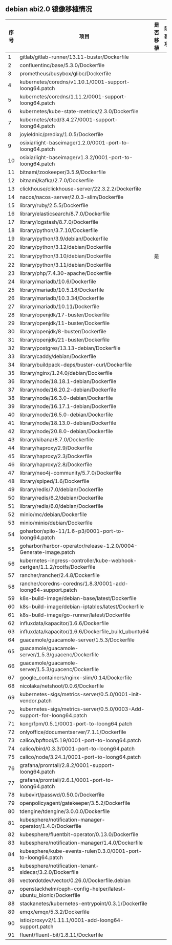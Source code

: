 ## debian abi2.0 镜像移植情况

|序号|项目     	|是否移植   	|阻塞项|
|--  |--        |--           |--|
|	1	|	gitlab/gitlab-runner/13.11-buster/Dockerfile	|
|	2	|	confluentinc/base/5.3.0/Dockerfile	|
|	3	|	prometheus/busybox/glibc/Dockerfile	|
|	4	|	kubernetes/coredns/v1.10.1/0001-support-loong64.patch	|
|	5	|	kubernetes/coredns/1.11.2/0001-support-loong64.patch	|
|	6	|	kubernetes/kube-state-metrics/2.3.0/Dockerfile	|
|	7	|	kubernetes/etcd/3.4.27/0001-support-loong64.patch	|
|	8	|	joyieldnic/predixy/1.0.5/Dockerfile	|
|	9	|	osixia/light-baseimage/1.2.0/0001-port-to-loong64.patch	|
|	10	|	osixia/light-baseimage/v1.3.2/0001-port-to-loong64.patch	|
|	11	|	bitnami/zookeeper/3.5.9/Dockerfile	|
|	12	|	bitnami/kafka/2.7.0/Dockerfile	|
|	13	|	clickhouse/clickhouse-server/22.3.2.2/Dockerfile	|
|	14	|	nacos/nacos-server/2.0.3-slim/Dockerfile	|
|	15	|	library/ruby/2.5.5/Dockerfile	|
|	16	|	library/elasticsearch/8.7.0/Dockerfile	|
|	17	|	library/logstash/8.7.0/Dockerfile	|
|	18	|	library/python/3.7.10/Dockerfile	|
|	19	|	library/python/3.9/debian/Dockerfile	|
|	20	|	library/python/3.12/debian/Dockerfile	|
|	21	|	library/python/3.10/debian/Dockerfile	| 是 |
|	22	|	library/python/3.11/debian/Dockerfile	| 
|	23	|	library/php/7.4.30-apache/Dockerfile	|
|	24	|	library/mariadb/10.6/Dockerfile	|
|	25	|	library/mariadb/10.5.18/Dockerfile	|
|	26	|	library/mariadb/10.3.34/Dockerfile	|
|	27	|	library/mariadb/10.11/Dockerfile	|
|	28	|	library/openjdk/17-buster/Dockerfile	|
|	29	|	library/openjdk/11-buster/Dockerfile	|
|	30	|	library/openjdk/8-buster/Dockerfile	|
|	31	|	library/openjdk/21-buster/Dockerfile	|
|	32	|	library/postgres/13.13-debian/Dockerfile	|
|	33	|	library/caddy/debian/Dockerfile	|
|	34	|	library/buildpack-deps/buster-curl/Dockerfile	|
|	35	|	library/nginx/1.24.0/debian/Dockerfile	|
|	36	|	library/node/18.18.1-debian/Dockerfile	|
|	37	|	library/node/16.20.2-debian/Dockerfile	|
|	38	|	library/node/16.3.0-debian/Dockerfile	|
|	39	|	library/node/16.17.1-debian/Dockerfile	|
|	40	|	library/node/16.5.0-debian/Dockerfile	|
|	41	|	library/node/18.13.0-debian/Dockerfile	|
|	42	|	library/node/20.8.0-debian/Dockerfile	|
|	43	|	library/kibana/8.7.0/Dockerfile	|
|	44	|	library/haproxy/2.9/Dockerfile	|
|	45	|	library/haproxy/2.3/Dockerfile	|
|	46	|	library/haproxy/2.8/Dockerfile	|
|	47	|	library/neo4j-community/5.7.0/Dockerfile	|
|	48	|	library/spiped/1.6/Dockerfile	|
|	49	|	library/redis/7.0/debian/Dockerfile	|
|	50	|	library/redis/6.2/debian/Dockerfile	|
|	51	|	library/redis/6.0/debian/Dockerfile	|
|	52	|	minio/mc/debian/Dockerfile	|
|	53	|	minio/minio/debian/Dockerfile	|
|	54	|	goharbor/spilo-11/1.6-p3/0001-port-to-loong64.patch	|
|	55	|	goharbor/harbor-operator/release-1.2.0/0004-Generate-image.patch	|
|	56	|	kubernetes-ingress-controller/kube-webhook-certgen/1.1.2/rootfs/Dockerfile	|
|	57	|	rancher/rancher/2.4.8/Dockerfile	|
|	58	|	rancher/coredns-coredns/1.8.3/0001-add-loong64-support.patch	|
|	59	|	k8s-build-image/debian-base/latest/Dockerfile	|
|	60	|	k8s-build-image/debian-iptables/latest/Dockerfile	|
|	61	|	k8s-build-image/go-runner/latest/Dockerfile	|
|	62	|	influxdata/kapacitor/1.6.6/Dockerfile	|
|	63	|	influxdata/kapacitor/1.6.6/Dockerfile_build_ubuntu64	|
|	64	|	guacamole/guacamole-server/1.5.3/Dockerfile	|
|	65	|	guacamole/guacamole-server/1.5.3/guacenc/Dockerfile	|
|	66	|	guacamole/guacamole-server/1.5.3/guacenc/Dockerfile	|
|	67	|	google_containers/nginx-slim/0.14/Dockerfile	|
|	68	|	nicolaka/netshoot/0.0.6/Dockerfile	|
|	69	|	kubernetes-sigs/metrics-server/0.5.0/0001-init-vendor.patch	|
|	70	|	kubernetes-sigs/metrics-server/0.5.0/0003-Add-support-for-loong64.patch	|
|	71	|	kong/fpm/0.5.1/0001-port-to-loong64.patch	|
|	72	|	onlyoffice/documentserver/7.1.1/Dockerfile	|
|	73	|	calico/bpftool/5.19/0001-port-to-loong64.patch	|
|	74	|	calico/bird/0.3.3/0001-port-to-loong64.patch	|
|	75	|	calico/node/3.24.1/0001-port-to-loong64.patch	|
|	76	|	grafana/promtail/2.8.2/0001-support-loong64.patch	|
|	77	|	grafana/promtail/2.6.1/0001-port-to-loong64.patch	|
|	78	|	kubevirt/passwd/0.50.0/Dockerfile	|
|	79	|	openpolicyagent/gatekeeper/3.5.2/Dockerfile	|
|	80	|	tdengine/tdengine/3.0.0.0/Dockerfile	|
|	81	|	kubesphere/notification-manager-operator/1.4.0/Dockerfile	|
|	82	|	kubesphere/fluentbit-operator/0.13.0/Dockerfile	|
|	83	|	kubesphere/notification-manager/1.4.0/Dockerfile	|
|	84	|	kubesphere/kube-events-ruler/0.3.0/0001-port-to-loong64.patch	|
|	85	|	kubesphere/notification-tenant-sidecar/3.2.0/Dockerfile	|
|	86	|	vectordotdev/vector/0.26.0/Dockerfile.debian	|
|	87	|	openstackhelm/ceph-config-helper/latest-ubuntu_bionic/Dockerfile	|
|	88	|	stackanetes/kubernetes-entrypoint/0.3.1/Dockerfile	|
|	89	|	emqx/emqx/5.3.2/Dockerfile	|
|	90	|	istio/proxyv2/1.11.1/0001-add-loong64-support.patch	|
|	91	|	fluent/fluent-bit/1.8.11/Dockerfile	|



